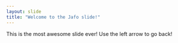 ```yaml
---
layout: slide
title: "Welcome to the Jafo slide!"
---
```

This is the most awesome slide ever!
Use the left arrow to go back!
